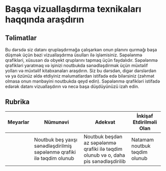 # Başqa vizuallaşdırma texnikaları haqqında araşdırın

## Təlimatlar

Bu dərsdə siz datanı qruplaşdırmağa çalışarkən onun planını qurmağı başa düşmək üçün bəzi vizuallaşdırma üsulları ilə işləmisiniz. Səpələnmə qrafikləri, xüsusən də obyekt qruplarını tapmaq üçün faydalıdır. Səpələnmə qrafikləri yaratmaq və işinizi noutbukda sənədləşdirmək üçün müxtəlif yolları və müxtəlif kitabxanaları araşdırın. Siz bu dərsdən, digər dərslərdən və ya özünüz əldə etdiyiniz məlumatlardan istifadə edə bilərsiniz (zəhmət olmasa onun mənbəyini noutbukda qeyd edin). Səpələnmə qrafikləri istifadə edərək datanı vizuallaşdırın və necə başa düşdüyünüzü izah edin.

## Rubrika

| Meyarlar | Nümunəvi                                                      | Adekvat                                                                                 | İnkişaf Etdirilməli Olan                   |
| -------- | -------------------------------------------------------------- | ---------------------------------------------------------------------------------------- | ----------------------------------- |
|          | Noutbuk beş yaxşı sənədləşdirilmiş səpələnmə qrafiki ilə təqdim olunub | Noutbuk beşdən az səpələnmə qrafiki ilə təqdim olunub və o, daha pis sənədləşdirilib | Natamam noutbuk təqdim olunub |
